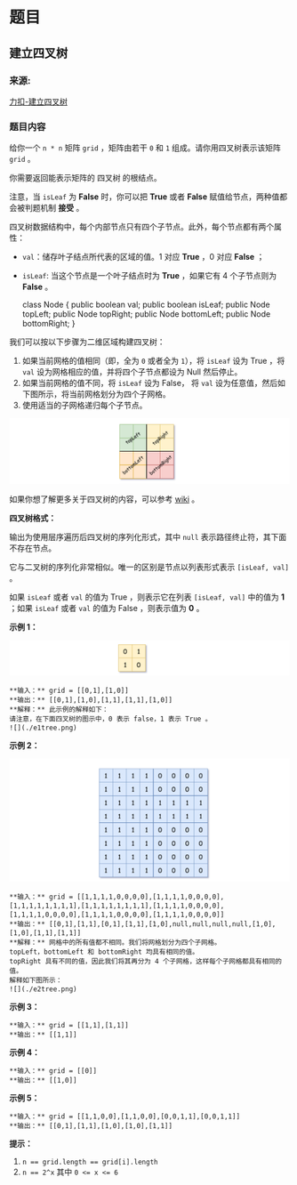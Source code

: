 # 题目

## 建立四叉树

### 来源:

[力扣-建立四叉树](https://leetcode-cn.com/problems/construct-quad-tree/)

### 题目内容

给你一个 `n * n` 矩阵 `grid` ，矩阵由若干 `0` 和 `1` 组成。请你用四叉树表示该矩阵 `grid` 。

你需要返回能表示矩阵的 四叉树 的根结点。

注意，当 `isLeaf` 为 **False** 时，你可以把 **True** 或者 **False** 赋值给节点，两种值都会被判题机制 **接受**
。

四叉树数据结构中，每个内部节点只有四个子节点。此外，每个节点都有两个属性：

  * `val`：储存叶子结点所代表的区域的值。1 对应 **True** ，0 对应 **False** ；
  * `isLeaf`: 当这个节点是一个叶子结点时为 **True** ，如果它有 4 个子节点则为 **False** 。

    
    
    class Node {
        public boolean val;
        public boolean isLeaf;
        public Node topLeft;
        public Node topRight;
        public Node bottomLeft;
        public Node bottomRight;
    }

我们可以按以下步骤为二维区域构建四叉树：

  1. 如果当前网格的值相同（即，全为 `0` 或者全为 `1`），将 `isLeaf` 设为 True ，将 `val` 设为网格相应的值，并将四个子节点都设为 Null 然后停止。
  2. 如果当前网格的值不同，将 `isLeaf` 设为 False， 将 `val` 设为任意值，然后如下图所示，将当前网格划分为四个子网格。
  3. 使用适当的子网格递归每个子节点。

![](./new_top.png)

如果你想了解更多关于四叉树的内容，可以参考 [wiki](https://en.wikipedia.org/wiki/Quadtree) 。

**四叉树格式：**

输出为使用层序遍历后四叉树的序列化形式，其中 `null` 表示路径终止符，其下面不存在节点。

它与二叉树的序列化非常相似。唯一的区别是节点以列表形式表示 `[isLeaf, val]` 。

如果 `isLeaf` 或者 `val` 的值为 True ，则表示它在列表 `[isLeaf, val]` 中的值为 **1** ；如果 `isLeaf`
或者 `val` 的值为 False ，则表示值为 **0** 。



**示例 1：**

![](./grid1.png)

    
    
    **输入：** grid = [[0,1],[1,0]]
    **输出：** [[0,1],[1,0],[1,1],[1,1],[1,0]]
    **解释：** 此示例的解释如下：
    请注意，在下面四叉树的图示中，0 表示 false，1 表示 True 。
    ![](./e1tree.png)
    

**示例 2：**

![](./e2mat.png)

    
    
    **输入：** grid = [[1,1,1,1,0,0,0,0],[1,1,1,1,0,0,0,0],[1,1,1,1,1,1,1,1],[1,1,1,1,1,1,1,1],[1,1,1,1,0,0,0,0],[1,1,1,1,0,0,0,0],[1,1,1,1,0,0,0,0],[1,1,1,1,0,0,0,0]]
    **输出：** [[0,1],[1,1],[0,1],[1,1],[1,0],null,null,null,null,[1,0],[1,0],[1,1],[1,1]]
    **解释：** 网格中的所有值都不相同。我们将网格划分为四个子网格。
    topLeft，bottomLeft 和 bottomRight 均具有相同的值。
    topRight 具有不同的值，因此我们将其再分为 4 个子网格，这样每个子网格都具有相同的值。
    解释如下图所示：
    ![](./e2tree.png)
    

**示例 3：**

    
    
    **输入：** grid = [[1,1],[1,1]]
    **输出：** [[1,1]]
    

**示例 4：**

    
    
    **输入：** grid = [[0]]
    **输出：** [[1,0]]
    

**示例 5：**

    
    
    **输入：** grid = [[1,1,0,0],[1,1,0,0],[0,0,1,1],[0,0,1,1]]
    **输出：** [[0,1],[1,1],[1,0],[1,0],[1,1]]
    



**提示：**

  1. `n == grid.length == grid[i].length`
  2. `n == 2^x` 其中 `0 <= x <= 6`

